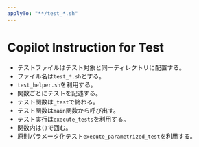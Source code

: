 ```yaml
---
applyTo: "**/test_*.sh"
---
```

# Copilot Instruction for Test

- テストファイルはテスト対象と同一ディレクトリに配置する。
- ファイル名は`test_*.sh`とする。
- `test_helper.sh`を利用する。
- 関数ごとにテストを記述する。
- テスト関数は`_test`で終わる。
- テスト関数は`main`関数から呼び出す。
- テスト実行は`execute_tests`を利用する。
- 関数内は`()`で囲む。
- 原則パラメータ化テスト`execute_parametrized_test`を利用する。
